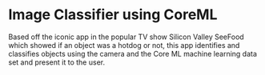 # Image Classifier using CoreML
Based off the iconic app in the popular TV show Silicon Valley SeeFood which showed if an object was a hotdog or not, this app identifies and classifies objects using the camera and the Core ML machine learning data set and present it to the user. 
